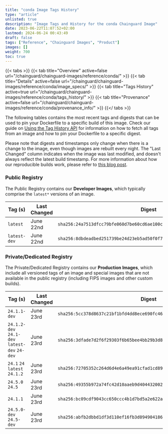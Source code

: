 ```yaml
---
title: "conda Image Tags History"
type: "article"
unlisted: true
description: "Image Tags and History for the conda Chainguard Image"
date: 2023-06-22T11:07:52+02:00
lastmod: 2024-06-24 00:43:49
draft: false
tags: ["Reference", "Chainguard Images", "Product"]
images: []
weight: 700
toc: true
---
```


{{< tabs >}}
{{< tab title="Overview" active=false url="/chainguard/chainguard-images/reference/conda/" >}}
{{< tab title="Details" active=false url="/chainguard/chainguard-images/reference/conda/image_specs/" >}}
{{< tab title="Tags History" active=true url="/chainguard/chainguard-images/reference/conda/tags_history/" >}}
{{< tab title="Provenance" active=false url="/chainguard/chainguard-images/reference/conda/provenance_info/" >}}
{{</ tabs >}}

The following tables contains the most recent tags and digests that can be used to pin your Dockerfile to a specific build of this image. Check our guide on [Using the Tag History API](/chainguard/chainguard-images/using-the-tag-history-api/) for information on how to fetch all tags from an image and how to pin your Dockerfile to a specific digest.

Please note that digests and timestamps only change when there is a change to the image, even though images are rebuilt every night. The "Last Changed" column indicates when the image was last modified, and doesn't always reflect the latest build timestamp. For more information about how our reproducible builds work, please refer to [this blog post](https://www.chainguard.dev/unchained/reproducing-chainguards-reproducible-image-builds).

### Public Registry
The Public Registry contains our **Developer Images**, which typically comprise the `latest*` versions of an image.

| Tag (s)       | Last Changed | Digest                                                                    |
|---------------|--------------|---------------------------------------------------------------------------|
|  `latest`     | June 22nd    | `sha256:24a7513dfcc79bfe060d7be60cd6ae100c1c98c2c2e29c73f4f34540f84f1c7b` |
|  `latest-dev` | June 22nd    | `sha256:8dbdeadbed251739be24d23eb5ad50f0f7dfcd7453aff1fbb5fc3946c45a1ccf` |


### Private/Dedicated Registry
The Private/Dedicated Registry contains our **Production Images**, which include all versioned tags of an image and special images that are not available in the public registry (including FIPS images and other custom builds).

| Tag (s)                                        | Last Changed | Digest                                                                    |
|------------------------------------------------|--------------|---------------------------------------------------------------------------|
|  `24.1.1-dev`                                  | June 23rd    | `sha256:5cc378d8637c21bf1bfd4dd8ece690fc461eac284819f482a07314a07175b884` |
|  `24.1.2-dev` `24.1-dev` `latest-dev` `24-dev` | June 23rd    | `sha256:3dfade7d2f6f29303f6b65bee4bb29b3d819f26078a29c1f175b8d85a943ec86` |
|  `24.1` `24` `latest` `24.1.2`                 | June 23rd    | `sha256:72705352c264d6d4e6a49ea91cfad1cd89b466629efe143ac6a17391facb776a` |
|  `24.5.0` `24.5`                               | June 23rd    | `sha256:49355b972a74fc42d10aaeb9d4044320020c93de3006fb1c9690da26e8a4bccb` |
|  `24.1.1`                                      | June 23rd    | `sha256:bc09cdf9043cc650ccc4b1d7bd5a2e622adda0e294ab3b059282dd161df2dcfe` |
|  `24.5.0-dev` `24.5-dev`                       | June 23rd    | `sha256:abfb2dbbd1df3d110ef16fb3d094904186c0d85561b42d782a0896bbf18d5ea4` |

